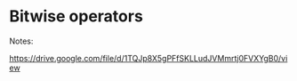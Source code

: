 # Bitwise operators

Notes:

https://drive.google.com/file/d/1TQJp8X5gPFfSKLLudJVMmrtj0FVXYgB0/view
